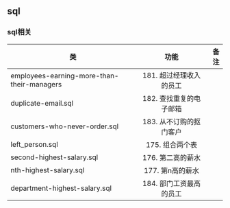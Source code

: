 ## sql

### sql相关
| 类   |      功能      |  备注 |
|----------|:-------------:|------:|
| employees-earning-more-than-their-managers |  181. 超过经理收入的员工 |  |
| duplicate-email.sql|  182. 查找重复的电子邮箱 |  |
| customers-who-never-order.sql|  183. 从不订购的抠门客户 |  |
|left_person.sql|  175. 组合两个表 |  |
|second-highest-salary.sql|  176. 第二高的薪水 |  |
|nth-highest-salary.sql|  177. 第n高的薪水 |  |
|department-highest-salary.sql|184. 部门工资最高的员工|  |

